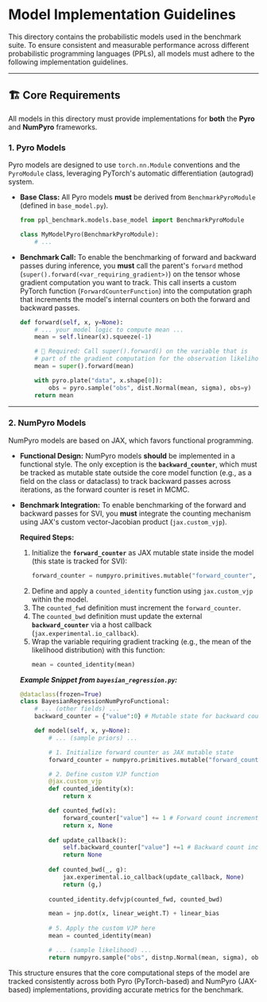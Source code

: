 # Model Implementation Guidelines

This directory contains the probabilistic models used in the benchmark suite. To ensure consistent and measurable performance across different probabilistic programming languages (PPLs), all models must adhere to the following implementation guidelines.

---

## 🏗️ Core Requirements

All models in this directory must provide implementations for **both** the **Pyro** and **NumPyro** frameworks.

### 1. Pyro Models

Pyro models are designed to use `torch.nn.Module` conventions and the `PyroModule` class, leveraging PyTorch's automatic differentiation (autograd) system.

* **Base Class:** All Pyro models **must** be derived from `BenchmarkPyroModule` (defined in `base_model.py`).
    ```python
    from ppl_benchmark.models.base_model import BenchmarkPyroModule

    class MyModelPyro(BenchmarkPyroModule):
        # ...
    ```

* **Benchmark Call:** To enable the benchmarking of forward and backward passes during inference, you **must** call the parent's `forward` method (`super().forward(<var_requiring_gradient>)`) on the tensor whose gradient computation you want to track. This call inserts a custom PyTorch function (`ForwardCounterFunction`) into the computation graph that increments the model's internal counters on both the forward and backward passes.

    ```python
    def forward(self, x, y=None):
        # ... your model logic to compute mean ...
        mean = self.linear(x).squeeze(-1)

        # 🎯 Required: Call super().forward() on the variable that is
        # part of the gradient computation for the observation likelihood.
        mean = super().forward(mean)

        with pyro.plate("data", x.shape[0]):
            obs = pyro.sample("obs", dist.Normal(mean, sigma), obs=y)
        return mean
    ```

---

### 2. NumPyro Models

NumPyro models are based on JAX, which favors functional programming.

* **Functional Design:** NumPyro models **should** be implemented in a functional style. The only exception is the **`backward_counter`**, which must be tracked as mutable state outside the core model function (e.g., as a field on the class or dataclass) to track backward passes across iterations, as the forward counter is reset in MCMC.

* **Benchmark Integration:** To enable benchmarking of the forward and backward passes for SVI, you **must** integrate the counting mechanism using JAX's custom vector-Jacobian product (`jax.custom_vjp`).

    **Required Steps:**
    1.  Initialize the **`forward_counter`** as JAX mutable state inside the model (this state is tracked for SVI):
        ```python
        forward_counter = numpyro.primitives.mutable("forward_counter", {"value": 0})
        ```
    2.  Define and apply a `counted_identity` function using `jax.custom_vjp` within the model.
    3.  The `counted_fwd` definition must increment the `forward_counter`.
    4.  The `counted_bwd` definition must update the external **`backward_counter`** via a host callback (`jax.experimental.io_callback`).
    5.  Wrap the variable requiring gradient tracking (e.g., the mean of the likelihood distribution) with this function:
        ```python
        mean = counted_identity(mean)
        ```

    ***Example Snippet from `bayesian_regression.py`:***
    ```python
    @dataclass(frozen=True)
    class BayesianRegressionNumPyroFunctional:
        # ... (other fields) ...
        backward_counter = {"value":0} # Mutable state for backward count

        def model(self, x, y=None):
            # ... (sample priors) ...

            # 1. Initialize forward counter as JAX mutable state
            forward_counter = numpyro.primitives.mutable("forward_counter", {"value": 0})

            # 2. Define custom VJP function
            @jax.custom_vjp
            def counted_identity(x):
                return x

            def counted_fwd(x):
                forward_counter["value"] += 1 # Forward count increment
                return x, None
            
            def update_callback():
                self.backward_counter["value"] +=1 # Backward count increment
                return None
            
            def counted_bwd(_, g):
                jax.experimental.io_callback(update_callback, None)
                return (g,)
            
            counted_identity.defvjp(counted_fwd, counted_bwd)

            mean = jnp.dot(x, linear_weight.T) + linear_bias
            
            # 5. Apply the custom VJP here
            mean = counted_identity(mean) 

            # ... (sample likelihood) ...
            return numpyro.sample("obs", distnp.Normal(mean, sigma), obs=y)
    ```
This structure ensures that the core computational steps of the model are tracked consistently across both Pyro (PyTorch-based) and NumPyro (JAX-based) implementations, providing accurate metrics for the benchmark.